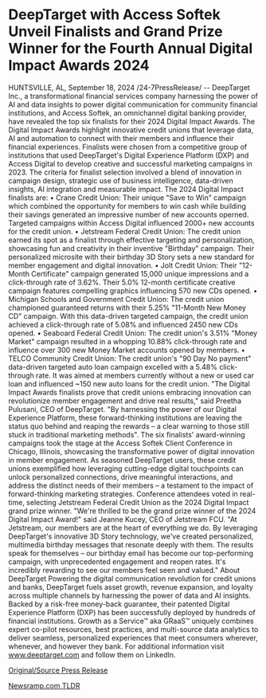 # DeepTarget with Access Softek Unveil Finalists and Grand Prize Winner for the Fourth Annual Digital Impact Awards 2024

HUNTSVILLE, AL, September 18, 2024 /24-7PressRelease/ -- DeepTarget Inc., a transformational financial services company harnessing the power of AI and data insights to power digital communication for community financial institutions, and Access Softek, an omnichannel digital banking provider, have revealed the top six finalists for their 2024 Digital Impact Awards.   The Digital Impact Awards highlight innovative credit unions that leverage data, AI and automation to connect with their members and influence their financial experiences. Finalists were chosen from a competitive group of institutions that used DeepTarget's Digital Experience Platform (DXP) and Access Digital to develop creative and successful marketing campaigns in 2023.   The criteria for finalist selection involved a blend of innovation in campaign design, strategic use of business intelligence, data-driven insights, AI integration and measurable impact.  The 2024 Digital Impact finalists are:   •	Crane Credit Union: Their unique "Save to Win" campaign which combined the opportunity for members to win cash while building their savings generated an impressive number of new accounts operned. Targeted campaigns within Access Digital influenced 2000+ new accounts for the credit union.   •	Jetstream Federal Credit Union: The credit union earned its spot as a finalist through effective targeting and personalization, showcasing fun and creativity in their inventive "Birthday" campaign. Their personalized microsite with their birthday 3D Story sets a new standard for member engagement and digital innovation.   •	Jolt Credit Union: Their "12-Month Certificate" campaign generated 15,000 unique impressions and a click-through rate of 3.62%. Their 5.0% 12-month certificate creative campaign features compelling graphics influencing 570 new CDs opened.   •	Michigan Schools and Government Credit Union: The credit union championed guaranteed returns with their 5.25% "11-Month New Money CD" campaign. With this data-driven targeted campaign, the credit union achieved a click-through rate of 5.08% and influenced 2450 new CDs opened.  •	Seaboard Federal Credit Union: The credit union's 3.51% "Money Market" campaign resulted in a whopping 10.88% click-through rate and influence over 300 new Money Market accounts opened by members.  •	TELCO Community Credit Union: The credit union's "90 Day No payment" data-driven targeted auto loan campaign excelled with a 5.48% click-through rate. It was aimed at members currently without a new or used car loan and influenced ~150 new auto loans for the credit union.   "The Digital Impact Awards finalists prove that credit unions embracing innovation can revolutionize member engagement and drive real results," said Preetha Pulusani, CEO of DeepTarget. "By harnessing the power of our Digital Experience Platform, these forward-thinking institutions are leaving the status quo behind and reaping the rewards – a clear warning to those still stuck in traditional marketing methods".   The six finalists' award-winning campaigns took the stage at the Access Softek Client Conference in Chicago, Illinois, showcasing the transformative power of digital innovation in member engagement. As seasoned DeepTarget users, these credit unions exemplified how leveraging cutting-edge digital touchpoints can unlock personalized connections, drive meaningful interactions, and address the distinct needs of their members – a testament to the impact of forward-thinking marketing strategies.  Conference attendees voted in real-time, selecting Jetstream Federal Credit Union as the 2024 Digital Impact grand prize winner.  "We're thrilled to be the grand prize winner of the 2024 Digital Impact Award!" said Jeanne Kucey, CEO of Jetstream FCU. "At Jetstream, our members are at the heart of everything we do. By leveraging DeepTarget's innovative 3D Story technology, we've created personalized, multimedia birthday messages that resonate deeply with them. The results speak for themselves – our birthday email has become our top-performing campaign, with unprecedented engagement and reopen rates. It's incredibly rewarding to see our members feel seen and valued."  About DeepTarget  Powering the digital communication revolution for credit unions and banks, DeepTarget fuels asset growth, revenue expansion, and loyalty across multiple channels by harnessing the power of data and AI insights. Backed by a risk-free money-back guarantee, their patented Digital Experience Platform (DXP) has been successfully deployed by hundreds of financial institutions. Growth as a Service™ aka GRaaS™ uniquely combines expert co-pilot resources, best practices, and multi-source data analytics to deliver seamless, personalized experiences that meet consumers wherever, whenever, and however they bank. For additional information visit www.deeptarget.com and follow them on LinkedIn. 

[Original/Source Press Release](https://www.24-7pressrelease.com/press-release/514414/deeptarget-with-access-softek-unveil-finalists-and-grand-prize-winner-for-the-fourth-annual-digital-impact-awards-2024) 

[Newsramp.com TLDR](https://newsramp.com/None) 
